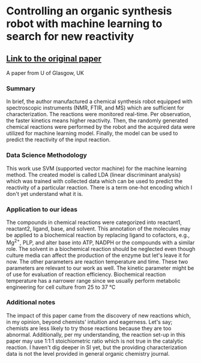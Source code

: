 # Controlling an organic synthesis robot with machine learning to search for new reactivity
## [Link to the original paper](https://www.nature.com/articles/s41586-018-0307-8)

A paper from U of Glasgow, UK

### Summary
In brief, the author manufactured a chemical synthesis robot equipped with spectroscopic instruments (NMR, FTIR, and MS) which are sufficient for characterization. The reactions were monitored real-time. Per observation, the faster kinetics means higher reactivity. Then, the randomly generated chemical reactions were performed by the robot and the acquired data were utilized for machine learning model. Finally, the model can be used to predict the reactivity of the input reaction.

### Data Science Methodology
This work use SVM (supported vector machine) for the machine learning method. The created model is called LDA (linear discriminant analysis) which was trained with collected data which can be used to predict the reactivity of a particular reaction. There is a term one-hot encoding which I don't yet understand what it is.

### Application to our ideas
The compounds in chemical reactions were categorized into reactant1, reactant2, ligand, base, and solvent. This annotation of the molecules may be applied to a biochemical reaction by replacing ligand to cofactors, e.g., Mg<sup>2+</sup>, PLP, and alter base into ATP, NADPH or the compounds with a similar role. The solvent in a biochemical reaction should be neglected even though culture media can affect the production of the enzyme but let's leave it for now.
The other parameters are reaction temperature and time. These two parameters are relevant to our work as well. The kinetic parameter might be of use for evaluation of reaction efficiency. Biochemical reaction temperature has a narrower range since we usually perform metabolic engineering for cell culture from 25 to 37 °C 

### Additional notes
The impact of this paper came from the discovery of new reactions which, in my opinion, beyond chemists' intuition and eagerness. Let's say; chemists are less likely to try those reactions because they are too abnormal. Additionally, per my understanding, the reaction set-up in this paper may use 1:1:1 stoichiometric ratio which is not true in the catalytic reaction. I haven't dig deeper in SI yet, but the providing characterization data is not the level provided in general organic chemistry journal.